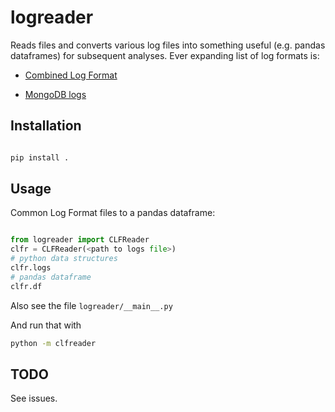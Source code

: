 # logreader

Reads files and converts various log files into something useful (e.g. pandas dataframes) for subsequent analyses. Ever expanding list of log formats is:

- [Combined Log Format](https://en.wikipedia.org/wiki/Common_Log_Format#:~:text=For%20computer%20log%20management%2C%20the,when%20generating%20server%20log%20files.) 

- [MongoDB logs](https://www.mongodb.com/docs/manual/reference/log-messages/)


## Installation 

```python 

pip install . 

```

## Usage 

Common Log Format files to a pandas dataframe:

```python

from logreader import CLFReader
clfr = CLFReader(<path to logs file>)
# python data structures
clfr.logs
# pandas dataframe
clfr.df

```

Also see the file `logreader/__main__.py`

And run that with 

```bash
python -m clfreader
```

## TODO

See issues.

